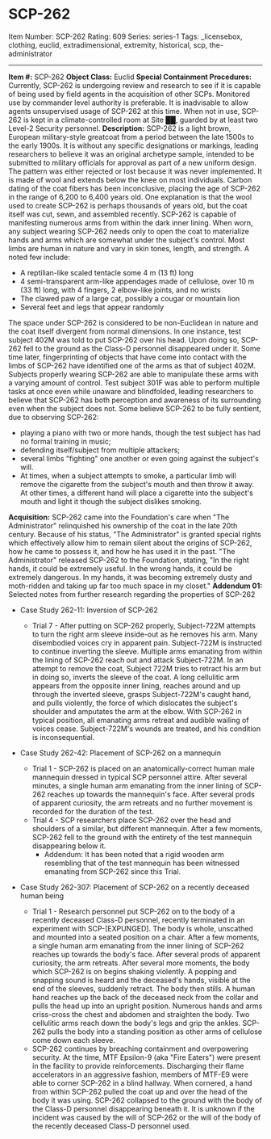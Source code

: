 # SCP-262
Item Number: SCP-262
Rating: 609
Series: series-1
Tags: _licensebox, clothing, euclid, extradimensional, extremity, historical, scp, the-administrator

---

**Item #:** SCP-262
**Object Class:** Euclid
**Special Containment Procedures:** Currently, SCP-262 is undergoing review and research to see if it is capable of being used by field agents in the acquisition of other SCPs. Monitored use by commander level authority is preferable. It is inadvisable to allow agents unsupervised usage of SCP-262 at this time. When not in use, SCP-262 is kept in a climate-controlled room at Site ██, guarded by at least two Level-2 Security personnel.
**Description:** SCP-262 is a light brown, European military-style greatcoat from a period between the late 1500s to the early 1900s. It is without any specific designations or markings, leading researchers to believe it was an original archetype sample, intended to be submitted to military officials for approval as part of a new uniform design. The pattern was either rejected or lost because it was never implemented. It is made of wool and extends below the knee on most individuals. Carbon dating of the coat fibers has been inconclusive, placing the age of SCP-262 in the range of 6,200 to 6,400 years old. One explanation is that the wool used to create SCP-262 is perhaps thousands of years old, but the coat itself was cut, sewn, and assembled recently.
SCP-262 is capable of manifesting numerous arms from within the dark inner lining. When worn, any subject wearing SCP-262 needs only to open the coat to materialize hands and arms which are somewhat under the subject's control. Most limbs are human in nature and vary in skin tones, length, and strength. A noted few include:
  * A reptilian-like scaled tentacle some 4 m (13 ft) long
  * 4 semi-transparent arm-like appendages made of cellulose, over 10 m (33 ft) long, with 4 fingers, 2 elbow-like joints, and no wrists
  * The clawed paw of a large cat, possibly a cougar or mountain lion
  * Several feet and legs that appear randomly

The space under SCP-262 is considered to be non-Euclidean in nature and the coat itself divergent from normal dimensions. In one instance, test subject 402M was told to put SCP-262 over his head. Upon doing so, SCP-262 fell to the ground as the Class-D personnel disappeared under it. Some time later, fingerprinting of objects that have come into contact with the limbs of SCP-262 have identified one of the arms as that of subject 402M.
Subjects properly wearing SCP-262 are able to manipulate these arms with a varying amount of control. Test subject 301F was able to perform multiple tasks at once even while unaware and blindfolded, leading researchers to believe that SCP-262 has both perception and awareness of its surrounding even when the subject does not. Some believe SCP-262 to be fully sentient, due to observing SCP-262:
  * playing a piano with two or more hands, though the test subject has had no formal training in music;
  * defending itself/subject from multiple attackers;
  * several limbs "fighting" one another or even going against the subject's will.
  * At times, when a subject attempts to smoke, a particular limb will remove the cigarette from the subject's mouth and then throw it away. At other times, a different hand will place a cigarette into the subject's mouth and light it though the subject dislikes smoking.

**Acquisition:** SCP-262 came into the Foundation's care when "The Administrator" relinquished his ownership of the coat in the late 20th century. Because of his status, "The Administrator" is granted special rights which effectively allow him to remain silent about the origins of SCP-262, how he came to possess it, and how he has used it in the past. "The Administrator" released SCP-262 to the Foundation, stating, "In the right hands, it could be extremely useful. In the wrong hands, it could be extremely dangerous. In my hands, it was becoming extremely dusty and moth-ridden and taking up far too much space in my closet."
**Addendum 01:** Selected notes from further research regarding the properties of SCP-262
  * Case Study 262-11: Inversion of SCP-262 
    * Trial 7 - After putting on SCP-262 properly, Subject-722M attempts to turn the right arm sleeve inside-out as he removes his arm. Many disembodied voices cry in apparent pain. Subject-722M is instructed to continue inverting the sleeve. Multiple arms emanating from within the lining of SCP-262 reach out and attack Subject-722M. In an attempt to remove the coat, Subject 722M tries to retract his arm but in doing so, inverts the sleeve of the coat. A long cellulitic arm appears from the opposite inner lining, reaches around and up through the inverted sleeve, grasps Subject-722M's caught hand, and pulls violently, the force of which dislocates the subject's shoulder and amputates the arm at the elbow. With SCP-262 in typical position, all emanating arms retreat and audible wailing of voices cease. Subject-722M's wounds are treated, and his condition is inconsequential.

  * Case Study 262-42: Placement of SCP-262 on a mannequin 
    * Trial 1 - SCP-262 is placed on an anatomically-correct human male mannequin dressed in typical SCP personnel attire. After several minutes, a single human arm emanating from the inner lining of SCP-262 reaches up towards the mannequin's face. After several prods of apparent curiosity, the arm retreats and no further movement is recorded for the duration of the test.
    * Trial 4 - SCP researchers place SCP-262 over the head and shoulders of a similar, but different mannequin. After a few moments, SCP-262 fell to the ground with the entirety of the test mannequin disappearing below it. 
      * Addendum: It has been noted that a rigid wooden arm resembling that of the test mannequin has been witnessed emanating from SCP-262 since this Trial.

  * Case Study 262-307: Placement of SCP-262 on a recently deceased human being 
    * Trial 1 - Research personnel put SCP-262 on to the body of a recently deceased Class-D personnel, recently terminated in an experiment with SCP-[EXPUNGED]. The body is whole, unscathed and mounted into a seated position on a chair. After a few moments, a single human arm emanating from the inner lining of SCP-262 reaches up towards the body's face. After several prods of apparent curiosity, the arm retreats. After several more moments, the body which SCP-262 is on begins shaking violently. A popping and snapping sound is heard and the deceased's hands, visible at the end of the sleeves, suddenly retract. The body then stills. A human hand reaches up the back of the deceased neck from the collar and pulls the head up into an upright position. Numerous hands and arms criss-cross the chest and abdomen and straighten the body. Two cellulitic arms reach down the body's legs and grip the ankles. SCP-262 pulls the body into a standing position as other arms of cellulose come down each sleeve.
    * SCP-262 continues by breaching containment and overpowering security. At the time, MTF Epsilon-9 (aka "Fire Eaters") were present in the facility to provide reinforcements. Discharging their flame accelerators in an aggressive fashion, members of MTF-E9 were able to corner SCP-262 in a blind hallway. When cornered, a hand from within SCP-262 pulled the coat up and over the head of the body it was using. SCP-262 collapsed to the ground with the body of the Class-D personnel disappearing beneath it. It is unknown if the incident was caused by the will of SCP-262 or the will of the body of the recently deceased Class-D personnel used.